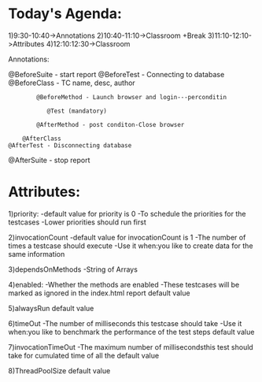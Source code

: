Today's Agenda:
==============
   1)9:30-10:40->Annotations
   2)10:40-11:10->Classroom +Break
   3)11:10-12:10->Attributes
   4)12:10:12:30->Classroom
   


  Annotations:

@BeforeSuite - start report
   @BeforeTest - Connecting to database
		@BeforeClass - TC name, desc, author
			
			@BeforeMethod - Launch browser and login---perconditin
					
               @Test (mandatory)

			@AfterMethod - post conditon-Close browser

		@AfterClass
	@AfterTest - Disconnecting database
@AfterSuite - stop report





   
Attributes:
===========

1)priority:
     -default value for priority is 0 
     -To schedule the priorities for the testcases
     -Lower priorities should run first

2)invocationCount
         -default value for invocationCount is 1
         -The number of times a testcase should execute
         -Use it when:you like to create data for the same information       
	 
 

3)dependsOnMethods
     -String of Arrays
     	 
4)enabled:
    -Whether the methods are enabled
    -These testcases will be marked as ignored in the index.html report	
    default value


5)alwaysRun
default value

6)timeOut
     -The number of milliseconds this testcase should take
	 -Use it when:you like to benchmark the performance of the test steps
     default value
	 
7)invocationTimeOut
    -The maximum number of millisecondsthis test should take for cumulated time of all the 
    default value

8)ThreadPoolSize
default value
